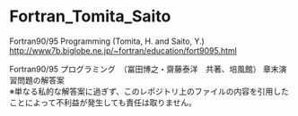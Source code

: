 # Fortran_Tomita_Saito
Fortran90/95 Programming (Tomita, H. and Saito, Y.) 
http://www7b.biglobe.ne.jp/~fortran/education/fort9095.html


Fortran90/95 プログラミング　（冨田博之・齋藤泰洋　共著、培風館）
章末演習問題の解答案  
※単なる私的な解答案に過ぎず、このレポジトリ上のファイルの内容を引用したことによって不利益が発生しても責任は取りません。
